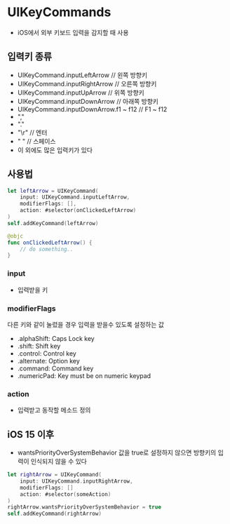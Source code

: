 # UIKeyCommands
- iOS에서 외부 키보드 입력을 감지할 때 사용       

## 입력키 종류
- UIKeyCommand.inputLeftArrow   // 왼쪽 방향키
- UIKeyCommand.inputRightArrow  // 오른쪽 방향키
- UIKeyCommand.inputUpArrow     // 위쪽 방향키
- UIKeyCommand.inputDownArrow   // 아래쪽 방향키
- UIKeyCommand.inputDownArrow.f1 ~ f12   // F1 ~ f12
- ","
- "."
- "\r" // 엔터
- " "  // 스페이스   
- 이 외에도 많은 입력키가 있다

## 사용법     
```Swift
let leftArrow = UIKeyCommand(
    input: UIKeyCommand.inputLeftArrow,
    modifierFlags: [],
    action: #selector(onClickedLeftArrow)
)
self.addKeyCommand(leftArrow)

@objc
func onClickedLeftArrow() {
    // do something..
}
```     

### input
- 입력받을 키

### modifierFlags
다른 키와 같이 눌렀을 경우 입력을 받을수 있도록 설정하는 값

- .alphaShift: Caps Lock key
- .shift: Shift key
- .control: Control key
- .alternate: Option key
- .command: Command key
- .numericPad: Key must be on numeric keypad

### action
- 입력받고 동작할 메소드 정의

## iOS 15 이후
- wantsPriorityOverSystemBehavior 값을 true로 설정하지 않으면 방향키의 입력이 인식되지 않을 수 있다

```Swift
let rightArrow = UIKeyCommand(
    input: UIKeyCommand.inputRightArrow,
    modifierFlags: []
    action: #selector(someAction)
)
rightArrow.wantsPriorityOverSystemBehavior = true
self.addKeyCommand(rightArrow)
```

